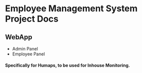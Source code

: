 # Employee Management System Project Docs
## WebApp
- Admin Panel
- Employee Panel

#### Specifically for Humaps, to be used for Inhouse Monitoring.